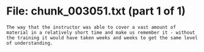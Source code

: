 ﻿# File: chunk_003051.txt (part 1 of 1)
```
The way that the instructor was able to cover a vast amount of material in a relatively short time and make us remember it - without the training it would have taken weeks and weeks to get the same level of understanding.
```


